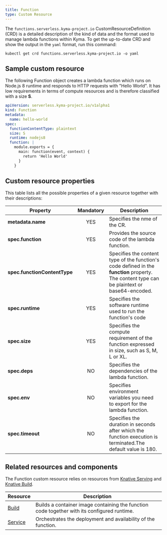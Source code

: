 ```yaml
---
title: Function
type: Custom Resource
---
```


The `functions.serverless.kyma-project.io` CustomResourceDefinition (CRD) is a detailed description of the kind of data and the format used to manage lambda functions within Kyma. To get the up-to-date CRD and show the output in the `yaml` format, run this command:

```
kubectl get crd functions.serverless.kyma-project.io -o yaml
```

## Sample custom resource

The following Function object creates a lambda function which runs on Node.js 8 runtime and responds to HTTP requests with "Hello World". It has low requirements in terms of compute resources and is therefore classified with a size **S**.

```yaml
apiVersion: serverless.kyma-project.io/v1alpha1
kind: Function
metadata:
  name: hello-world
spec:
  functionContentType: plaintext
  size: S
  runtime: nodejs8
  function: |
    module.exports = {
      main: function(event, context) {
        return 'Hello World'
      }
    }
```

## Custom resource properties

This table lists all the possible properties of a given resource together with their descriptions:

| Property | Mandatory | Description |
|----------|:---------:|-------------|
| **metadata.name** | YES | Specifies the nme of the CR. |
| **spec.function** | YES | Provides the source code of the lambda function. |
| **spec.functionContentType** | YES | Specifies the content type of the function's code defined in the **function** property. The content type can be plaintext or base64-encoded. |
| **spec.runtime** | YES | Specifies the software runtime used to run the function's code |
| **spec.size** | YES | Specifies the compute requirement of the function expressed in size, such as S, M, L or XL. |
| **spec.deps** | NO | Specifies the dependencies of the lambda function. |
| **spec.env** | NO | Specifies environment variables you need to export for the lambda function. |
| **spec.timeout** | NO | Specifies the duration in seconds after which the function execution is terminated.The default value is 180. |

## Related resources and components

The Function custom resource relies on resources from [Knative Serving](https://knative.dev/v0.6-docs/serving/) and [Knative Build](https://knative.dev/v0.6-docs/build/).

| Resource | Description |
|----------|-------------|
|[Build](https://knative.dev/v0.6-docs/reference/build-api/#Build) | Builds a container image containing the function code together with its configured runtime. |
|[Service](https://knative.dev/v0.6-docs/reference/serving-api/#Service) | Orchestrates the deployment and availability of the function.|